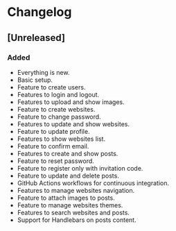 # Changelog

## [Unreleased]

### Added

- Everything is new.
- Basic setup.
- Feature to create users.
- Features to login and logout.
- Features to upload and show images.
- Feature to create websites.
- Feature to change password.
- Features to update and show websites.
- Feature to update profile.
- Features to show websites list.
- Feature to confirm email.
- Features to create and show posts.
- Feature to reset password.
- Feature to register only with invitation code.
- Feature to update and delete posts.
- GitHub Actions workflows for continuous integration.
- Features to manage websites navigation.
- Feature to attach images to posts.
- Feature to manage websites themes.
- Features to search websites and posts.
- Support for Handlebars on posts content.

